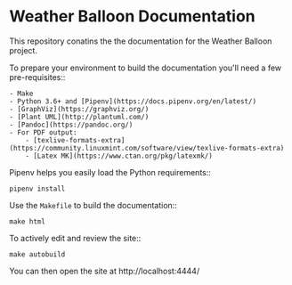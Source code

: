 # Weather Balloon Documentation

This repository conatins the the documentation for the Weather Balloon project.

To prepare your environment to build the documentation you'll need a few pre-requisites::

    - Make
    - Python 3.6+ and [Pipenv](https://docs.pipenv.org/en/latest/)
    - [GraphViz](https://graphviz.org/)
    - [Plant UML](http://plantuml.com/)
    - [Pandoc](https://pandoc.org/)
    - For PDF output:
        - [texlive-formats-extra](https://community.linuxmint.com/software/view/texlive-formats-extra)
        - [Latex MK](https://www.ctan.org/pkg/latexmk/)

Pipenv helps you easily load the Python requirements::

    pipenv install

Use the `Makefile` to build the documentation::

    make html

To actively edit and review the site::

    make autobuild

You can then open the site at http://localhost:4444/


